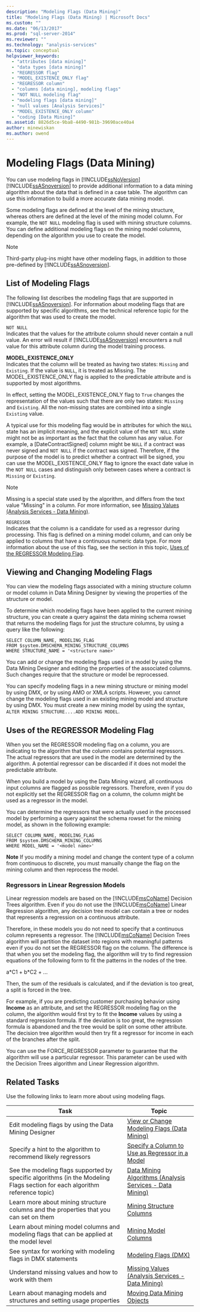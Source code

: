 ```yaml
---
description: "Modeling Flags (Data Mining)"
title: "Modeling Flags (Data Mining) | Microsoft Docs"
ms.custom: ""
ms.date: "06/13/2017"
ms.prod: "sql-server-2014"
ms.reviewer: ""
ms.technology: "analysis-services"
ms.topic: conceptual
helpviewer_keywords: 
  - "attributes [data mining]"
  - "data types [data mining]"
  - "REGRESSOR flag"
  - "MODEL_EXISTENCE_ONLY flag"
  - "REGRESSOR column"
  - "columns [data mining], modeling flags"
  - "NOT NULL modeling flag"
  - "modeling flags [data mining]"
  - "null values [Analysis Services]"
  - "MODEL_EXISTENCE_ONLY column"
  - "coding [Data Mining]"
ms.assetid: 8826d5ce-9ba8-4490-981b-39690ace40a4
author: minewiskan
ms.author: owend
---
```

# Modeling Flags (Data Mining)
  You can use modeling flags in [!INCLUDE[ssNoVersion](../../includes/ssnoversion-md.md)] [!INCLUDE[ssASnoversion](../../includes/ssasnoversion-md.md)] to provide additional information to a data mining algorithm about the data that is defined in a case table. The algorithm can use this information to build a more accurate data mining model.  
  
 Some modeling flags are defined at the level of the mining structure, whereas others are defined at the level of the mining model column. For example, the `NOT NULL` modeling flag is used with mining structure columns. You can define additional modeling flags on the mining model columns, depending on the algorithm you use to create the model.  
  
> [!NOTE]  
>  Third-party plug-ins might have other modeling flags, in addition to those pre-defined by [!INCLUDE[ssASnoversion](../../includes/ssasnoversion-md.md)].  
  
## List of Modeling Flags  
 The following list describes the modeling flags that are supported in [!INCLUDE[ssASnoversion](../../includes/ssasnoversion-md.md)]. For information about modeling flags that are supported by specific algorithms, see the technical reference topic for the algorithm that was used to create the model.  
  
 `NOT NULL`  
 Indicates that the values for the attribute column should never contain a null value. An error will result if [!INCLUDE[ssASnoversion](../../includes/ssasnoversion-md.md)] encounters a null value for this attribute column during the model training process.  
  
 **MODEL_EXISTENCE_ONLY**  
 Indicates that the column will be treated as having two states: `Missing` and `Existing`. If the value is `NULL`, it is treated as Missing. The MODEL_EXISTENCE_ONLY flag is applied to the predictable attribute and is supported by most algorithms.  
  
 In effect, setting the MODEL_EXISTENCE_ONLY flag to `True` changes the representation of the values such that there are only two states: `Missing` and `Existing`. All the non-missing states are combined into a single `Existing` value.  
  
 A typical use for this modeling flag would be in attributes for which the `NULL` state has an implicit meaning, and the explicit value of the `NOT NULL` state might not be as important as the fact that the column has any value. For example, a [DateContractSigned] column might be `NULL` if a contract was never signed and `NOT NULL` if the contract was signed. Therefore, if the purpose of the model is to predict whether a contract will be signed, you can use the MODEL_EXISTENCE_ONLY flag to ignore the exact date value in the `NOT NULL` cases and distinguish only between cases where a contract is `Missing` or `Existing`.  
  
> [!NOTE]  
>  Missing is a special state used by the algorithm, and differs from the text value "Missing" in a column. For more information, see [Missing Values &#40;Analysis Services - Data Mining&#41;](missing-values-analysis-services-data-mining.md).  
  
 `REGRESSOR`  
 Indicates that the column is a candidate for used as a regressor during processing. This flag is defined on a mining model column, and can only be applied to columns that have a continuous numeric data type. For more information about the use of this flag, see the section in this topic, [Uses of the REGRESSOR Modeling Flag](#bkmk_UseRegressors).  
  
## Viewing and Changing Modeling Flags  
 You can view the modeling flags associated with a mining structure column or model column in Data Mining Designer by viewing the properties of the structure or model.  
  
 To determine which modeling flags have been applied to the current mining structure, you can create a query against the data mining schema rowset that returns the modeling flags for just the structure columns, by using a query like the following:  
  
```  
SELECT COLUMN_NAME, MODELING_FLAG  
FROM $system.DMSCHEMA_MINING_STRUCTURE_COLUMNS  
WHERE STRUCTURE_NAME = '<structure name>'  
```  
  
 You can add or change the modeling flags used in a model by using the Data Mining Designer and editing the properties of the associated columns. Such changes require that the structure or model be reprocessed.  
  
 You can specify modeling flags in a new mining structure or mining model by using DMX, or by using AMO or XMLA scripts. However, you cannot change the modeling flags used in an existing mining model and structure by using DMX. You must create a new mining model by using the syntax, `ALTER MINING STRUCTURE....ADD MINING MODEL`.  
  
##  <a name="bkmk_UseRegressors"></a> Uses of the REGRESSOR Modeling Flag  
 When you set the REGRESSOR modeling flag on a column, you are indicating to the algorithm that the column contains potential regressors. The actual regressors that are used in the model are determined by the algorithm. A potential regressor can be discarded if it does not model the predictable attribute.  
  
 When you build a model by using the Data Mining wizard, all continuous input columns are flagged as possible regressors. Therefore, even if you do not explicitly set the REGRESSOR flag on a column, the column might be used as a regressor in the model.  
  
 You can determine the regressors that were actually used in the processed model by performing a query against the schema rowset for the mining model, as shown in the following example:  
  
```  
SELECT COLUMN_NAME, MODELING_FLAG  
FROM $system.DMSCHEMA_MINING_COLUMNS  
WHERE MODEL_NAME = '<model name>'  
```  
  
 **Note** If you modify a mining model and change the content type of a column from continuous to discrete, you must manually change the flag on the mining column and then reprocess the model.  
  
### Regressors in Linear Regression Models  
 Linear regression models are based on the [!INCLUDE[msCoName](../../includes/msconame-md.md)] Decision Trees algorithm. Even if you do not use the [!INCLUDE[msCoName](../../includes/msconame-md.md)] Linear Regression algorithm, any decision tree model can contain a tree or nodes that represents a regression on a continuous attribute.  
  
 Therefore, in these models you do not need to specify that a continuous column represents a regressor. The [!INCLUDE[msCoName](../../includes/msconame-md.md)] Decision Trees algorithm will partition the dataset into regions with meaningful patterns even if you do not set the REGRESSOR flag on the column. The difference is that when you set the modeling flag, the algorithm will try to find regression equations of the following form to fit the patterns in the nodes of  the tree.  
  
 a*C1 + b\*C2 + ...  
  
 Then, the sum of the residuals is calculated, and if the deviation is too great, a split is forced in the tree.  
  
 For example, if you are predicting customer purchasing behavior using **Income** as an attribute, and set the REGRESSOR modeling flag on the column, the algorithm would first try to fit the **Income** values by using a standard regression formula. If the deviation is too great, the regression formula is abandoned and the tree would be split on some other attribute. The decision tree algorithm would then try fit a regressor for income in each of the branches after the split.  
  
 You can use the FORCE_REGRESSOR parameter to guarantee that the algorithm will use a particular regressor. This parameter can be used with the Decision Trees algorithm and Linear Regression algorithm.  
  
## Related Tasks  
 Use the following links to learn more about using modeling flags.  
  
|Task|Topic|  
|----------|-----------|  
|Edit modeling flags by using the Data Mining Designer|[View or Change Modeling Flags &#40;Data Mining&#41;](modeling-flags-data-mining.md)|  
|Specify a hint to the algorithm to recommend likely regressors|[Specify a Column to Use as Regressor in a Model](specify-a-column-to-use-as-regressor-in-a-model.md)|  
|See the modeling flags supported by specific algorithms (in the Modeling Flags section for each algorithm reference topic)|[Data Mining Algorithms &#40;Analysis Services - Data Mining&#41;](data-mining-algorithms-analysis-services-data-mining.md)|  
|Learn more about mining structure columns and the properties that you can set on them|[Mining Structure Columns](mining-structure-columns.md)|  
|Learn about mining model columns and modeling flags that can be applied at the model level|[Mining Model Columns](mining-model-columns.md)|  
|See syntax for  working with modeling  flags in DMX statements|[Modeling Flags &#40;DMX&#41;](/sql/dmx/modeling-flags-dmx)|  
|Understand missing values and how to work with  them|[Missing Values &#40;Analysis Services - Data Mining&#41;](missing-values-analysis-services-data-mining.md)|  
|Learn about managing models and structures and setting usage properties|[Moving Data Mining Objects](moving-data-mining-objects.md)|  
  
  
